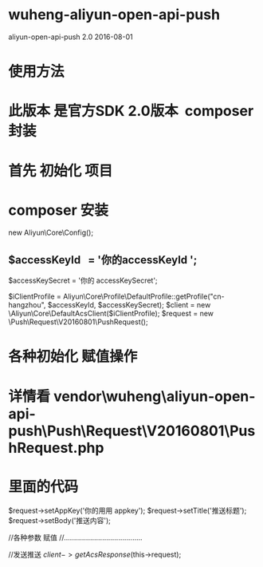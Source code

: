# wuheng-aliyun-open-api-push
aliyun-open-api-push 2.0 2016-08-01

# 使用方法
# 此版本 是官方SDK 2.0版本  composer 封装
# 首先 初始化 项目
# composer 安装

new Aliyun\Core\Config();

 ## $accessKeyId    = '你的accessKeyId '; 
 $accessKeySecret = '你的 accessKeySecret';
 
$iClientProfile = Aliyun\Core\Profile\DefaultProfile::getProfile("cn-hangzhou", $accessKeyId, $accessKeySecret);
$client         = new \Aliyun\Core\DefaultAcsClient($iClientProfile);
$request        = new \Push\Request\V20160801\PushRequest();

# 各种初始化 赋值操作 
# 详情看 vendor\wuheng\aliyun-open-api-push\Push\Request\V20160801\PushRequest.php
# 里面的代码

$request->setAppKey('你的用用 appkey');
$request->setTitle('推送标题'); 
$request->setBody('推送内容'); 

//各种参数 赋值
//.......................................

//发送推送
$client->getAcsResponse($this->request);


